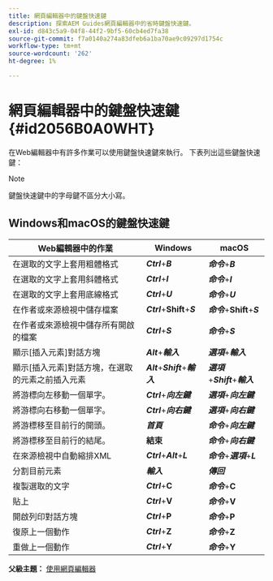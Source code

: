 ```yaml
---
title: 網頁編輯器中的鍵盤快速鍵
description: 探索AEM Guides網頁編輯器中的省時鍵盤快速鍵。
exl-id: d843c5a9-04f8-44f2-9bf5-60cb4ed7fa38
source-git-commit: f7a0140a274a83dfeb6a1ba70ae9c09297d1754c
workflow-type: tm+mt
source-wordcount: '262'
ht-degree: 1%

---
```


# 網頁編輯器中的鍵盤快速鍵 {#id2056B0A0WHT}

在Web編輯器中有許多作業可以使用鍵盤快速鍵來執行。 下表列出這些鍵盤快速鍵：

>[!NOTE]
>
> 鍵盤快速鍵中的字母鍵不區分大小寫。

## Windows和macOS的鍵盤快速鍵

| Web編輯器中的作業 | Windows | macOS |
|-----------------------|-----------------|-----------------|
| 在選取的文字上套用粗體格式 | ***Ctrl***+***B*** | ***命令***+***B*** |
| 在選取的文字上套用斜體格式 | ***Ctrl***+***I*** | ***命令***+***I*** |
| 在選取的文字上套用底線格式 | ***Ctrl***+***U*** | ***命令***+***U*** |
| 在作者或來源檢視中儲存檔案 | ***Ctrl***+**Shift**+***S*** | ***命令***+**Shift**+***S*** |
| 在作者或來源檢視中儲存所有開啟的檔案 | ***Ctrl***+***S*** | ***命令***+***S*** |
| 顯示[插入元素]對話方塊 | ***Alt***+***輸入*** | ***選項***+***輸入*** |
| 顯示[插入元素]對話方塊，在選取的元素之前插入元素 | ***Alt***+***Shift***+***輸入*** | ***選項***+***Shift***+***輸入*** |
| 將游標向左移動一個單字。 | ***Ctrl***+***向左鍵*** | ***選項***+***向左鍵*** |
| 將游標向右移動一個單字。 | ***Ctrl***+***向右鍵*** | ***選項***+***向右鍵*** |
| 將游標移至目前行的開頭。 | ***首頁*** | ***命令***+***向左鍵*** |
| 將游標移至目前行的結尾。 | **結束** | ***命令***+***向右鍵*** |
| 在來源檢視中自動縮排XML | ***Ctrl***+***Alt***+***L*** | ***命令***+***選項***+***L*** |
| 分割目前元素 | ***輸入*** | ***傳回*** |
| 複製選取的文字 | ***Ctrl***+**C** | ***命令***+**C** |
| 貼上 | ***Ctrl***+**V** | ***命令***+**V** |
| 開啟列印對話方塊 | ***Ctrl***+**P** | ***命令***+**P** |
| 復原上一個動作 | ***Ctrl***+**Z** | ***命令***+**Z** |
| 重做上一個動作 | ***Ctrl***+**Y** | ***命令***+**Y** |

**父級主題：** [使用網頁編輯器](web-editor.md)
